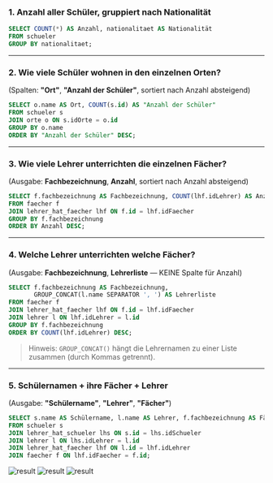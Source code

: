 
### 1. Anzahl aller Schüler, gruppiert nach Nationalität

```sql
SELECT COUNT(*) AS Anzahl, nationalitaet AS Nationalität
FROM schueler
GROUP BY nationalitaet;
```

---

### 2. Wie viele Schüler wohnen in den einzelnen Orten?  
(Spalten: **"Ort"**, **"Anzahl der Schüler"**, sortiert nach Anzahl absteigend)

```sql
SELECT o.name AS Ort, COUNT(s.id) AS "Anzahl der Schüler"
FROM schueler s
JOIN orte o ON s.idOrte = o.id
GROUP BY o.name
ORDER BY "Anzahl der Schüler" DESC;
```

---

### 3. Wie viele Lehrer unterrichten die einzelnen Fächer?  
(Ausgabe: **Fachbezeichnung**, **Anzahl**, sortiert nach Anzahl absteigend)

```sql
SELECT f.fachbezeichnung AS Fachbezeichnung, COUNT(lhf.idLehrer) AS Anzahl
FROM faecher f
JOIN lehrer_hat_faecher lhf ON f.id = lhf.idFaecher
GROUP BY f.fachbezeichnung
ORDER BY Anzahl DESC;
```

---

### 4. Welche Lehrer unterrichten welche Fächer?  
(Ausgabe: **Fachbezeichnung**, **Lehrerliste** — KEINE Spalte für Anzahl)

```sql
SELECT f.fachbezeichnung AS Fachbezeichnung,
       GROUP_CONCAT(l.name SEPARATOR ', ') AS Lehrerliste
FROM faecher f
JOIN lehrer_hat_faecher lhf ON f.id = lhf.idFaecher
JOIN lehrer l ON lhf.idLehrer = l.id
GROUP BY f.fachbezeichnung
ORDER BY COUNT(lhf.idLehrer) DESC;
```
> Hinweis: `GROUP_CONCAT()` hängt die Lehrernamen zu einer Liste zusammen (durch Kommas getrennt).

---

### 5. Schülernamen + ihre Fächer + Lehrer  
(Ausgabe: **"Schülername"**, **"Lehrer"**, **"Fächer"**)

```sql
SELECT s.name AS Schülername, l.name AS Lehrer, f.fachbezeichnung AS Fächer
FROM schueler s
JOIN lehrer_hat_schueler lhs ON s.id = lhs.idSchueler
JOIN lehrer l ON lhs.idLehrer = l.id
JOIN lehrer_hat_faecher lhf ON l.id = lhf.idLehrer
JOIN faecher f ON lhf.idFaecher = f.id;
```
![result](integrität_pic/gr1-2.jpg)
![result](integrität_pic/gr3-4.jpg)
![result](integrität_pic/gr5.jpg)
